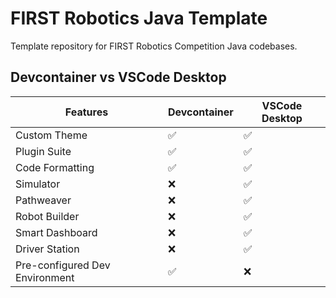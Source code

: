 # FIRST Robotics Java Template
Template repository for FIRST Robotics Competition Java codebases.

## Devcontainer vs VSCode Desktop

| Features | Devcontainer | VSCode Desktop |
|---|---|---|
| Custom Theme | ✅ | ✅ |
| Plugin Suite | ✅ | ✅ |
| Code Formatting | ✅ | ✅ |
| Simulator | ❌ | ✅ |
| Pathweaver | ❌ | ✅ |
| Robot Builder | ❌ | ✅ |
| Smart Dashboard | ❌ | ✅ |
| Driver Station | ❌ | ✅ |
| Pre-configured Dev Environment | ✅ | ❌ |
